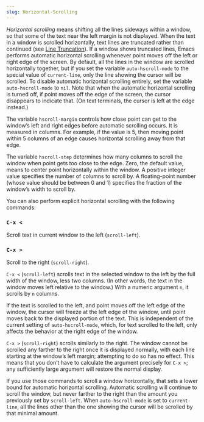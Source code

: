 ```yaml
---
slug: Horizontal-Scrolling
---
```


*Horizontal scrolling* means shifting all the lines sideways within a window, so that some of the text near the left margin is not displayed. When the text in a window is scrolled horizontally, text lines are truncated rather than continued (see [Line Truncation](Line-Truncation)). If a window shows truncated lines, Emacs performs automatic horizontal scrolling whenever point moves off the left or right edge of the screen. By default, all the lines in the window are scrolled horizontally together, but if you set the variable `auto-hscroll-mode` to the special value of `current-line`, only the line showing the cursor will be scrolled. To disable automatic horizontal scrolling entirely, set the variable `auto-hscroll-mode` to `nil`. Note that when the automatic horizontal scrolling is turned off, if point moves off the edge of the screen, the cursor disappears to indicate that. (On text terminals, the cursor is left at the edge instead.)

The variable `hscroll-margin` controls how close point can get to the window’s left and right edges before automatic scrolling occurs. It is measured in columns. For example, if the value is 5, then moving point within 5 columns of an edge causes horizontal scrolling away from that edge.

The variable `hscroll-step` determines how many columns to scroll the window when point gets too close to the edge. Zero, the default value, means to center point horizontally within the window. A positive integer value specifies the number of columns to scroll by. A floating-point number (whose value should be between 0 and 1) specifies the fraction of the window’s width to scroll by.

You can also perform explicit horizontal scrolling with the following commands:

### `C-x <`

Scroll text in current window to the left (`scroll-left`).

### `C-x >`

Scroll to the right (`scroll-right`).

`C-x <` (`scroll-left`) scrolls text in the selected window to the left by the full width of the window, less two columns. (In other words, the text in the window moves left relative to the window.) With a numeric argument `n`, it scrolls by `n` columns.

If the text is scrolled to the left, and point moves off the left edge of the window, the cursor will freeze at the left edge of the window, until point moves back to the displayed portion of the text. This is independent of the current setting of `auto-hscroll-mode`, which, for text scrolled to the left, only affects the behavior at the right edge of the window.

`C-x >` (`scroll-right`) scrolls similarly to the right. The window cannot be scrolled any farther to the right once it is displayed normally, with each line starting at the window’s left margin; attempting to do so has no effect. This means that you don’t have to calculate the argument precisely for `C-x >`<!-- /@w -->; any sufficiently large argument will restore the normal display.

If you use those commands to scroll a window horizontally, that sets a lower bound for automatic horizontal scrolling. Automatic scrolling will continue to scroll the window, but never farther to the right than the amount you previously set by `scroll-left`. When `auto-hscroll-mode` is set to `current-line`, all the lines other than the one showing the cursor will be scrolled by that minimal amount.
